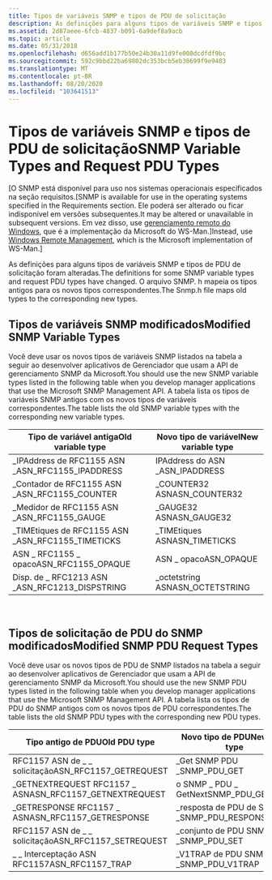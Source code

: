 ```yaml
---
title: Tipos de variáveis SNMP e tipos de PDU de solicitação
description: As definições para alguns tipos de variáveis SNMP e tipos de PDU de solicitação foram alteradas. O arquivo SNMP. h mapeia os tipos antigos para os novos tipos correspondentes.
ms.assetid: 2d87aeee-6fcb-4837-b091-6a9def8a9acb
ms.topic: article
ms.date: 05/31/2018
ms.openlocfilehash: d656add1b177b50e24b30a11d9fe008dcdfdf9bc
ms.sourcegitcommit: 592c9bbd22ba69802dc353bcb5eb30699f9e9403
ms.translationtype: MT
ms.contentlocale: pt-BR
ms.lasthandoff: 08/20/2020
ms.locfileid: "103641513"
---
```

# <a name="snmp-variable-types-and-request-pdu-types"></a><span data-ttu-id="40ed2-104">Tipos de variáveis SNMP e tipos de PDU de solicitação</span><span class="sxs-lookup"><span data-stu-id="40ed2-104">SNMP Variable Types and Request PDU Types</span></span>

<span data-ttu-id="40ed2-105">\[O SNMP está disponível para uso nos sistemas operacionais especificados na seção requisitos.</span><span class="sxs-lookup"><span data-stu-id="40ed2-105">\[SNMP is available for use in the operating systems specified in the Requirements section.</span></span> <span data-ttu-id="40ed2-106">Ele poderá ser alterado ou ficar indisponível em versões subsequentes.</span><span class="sxs-lookup"><span data-stu-id="40ed2-106">It may be altered or unavailable in subsequent versions.</span></span> <span data-ttu-id="40ed2-107">Em vez disso, use [gerenciamento remoto do Windows](/windows/desktop/WinRM/portal), que é a implementação da Microsoft do WS-Man.\]</span><span class="sxs-lookup"><span data-stu-id="40ed2-107">Instead, use [Windows Remote Management](/windows/desktop/WinRM/portal), which is the Microsoft implementation of WS-Man.\]</span></span>

<span data-ttu-id="40ed2-108">As definições para alguns tipos de variáveis SNMP e tipos de PDU de solicitação foram alteradas.</span><span class="sxs-lookup"><span data-stu-id="40ed2-108">The definitions for some SNMP variable types and request PDU types have changed.</span></span> <span data-ttu-id="40ed2-109">O arquivo SNMP. h mapeia os tipos antigos para os novos tipos correspondentes.</span><span class="sxs-lookup"><span data-stu-id="40ed2-109">The Snmp.h file maps old types to the corresponding new types.</span></span>

## <a name="modified-snmp-variable-types"></a><span data-ttu-id="40ed2-110">Tipos de variáveis SNMP modificados</span><span class="sxs-lookup"><span data-stu-id="40ed2-110">Modified SNMP Variable Types</span></span>

<span data-ttu-id="40ed2-111">Você deve usar os novos tipos de variáveis SNMP listados na tabela a seguir ao desenvolver aplicativos de Gerenciador que usam a API de gerenciamento SNMP da Microsoft.</span><span class="sxs-lookup"><span data-stu-id="40ed2-111">You should use the new SNMP variable types listed in the following table when you develop manager applications that use the Microsoft SNMP Management API.</span></span> <span data-ttu-id="40ed2-112">A tabela lista os tipos de variáveis SNMP antigos com os novos tipos de variáveis correspondentes.</span><span class="sxs-lookup"><span data-stu-id="40ed2-112">The table lists the old SNMP variable types with the corresponding new variable types.</span></span>

| <span data-ttu-id="40ed2-113">Tipo de variável antiga</span><span class="sxs-lookup"><span data-stu-id="40ed2-113">Old variable type</span></span>        | <span data-ttu-id="40ed2-114">Novo tipo de variável</span><span class="sxs-lookup"><span data-stu-id="40ed2-114">New variable type</span></span> |
|--------------------------|-------------------|
| <span data-ttu-id="40ed2-115">\_IPAddress de RFC1155 ASN \_</span><span class="sxs-lookup"><span data-stu-id="40ed2-115">ASN\_RFC1155\_IPADDRESS</span></span>  | <span data-ttu-id="40ed2-116">IPAddress do ASN \_</span><span class="sxs-lookup"><span data-stu-id="40ed2-116">ASN\_IPADDRESS</span></span>    |
| <span data-ttu-id="40ed2-117">\_Contador de RFC1155 ASN \_</span><span class="sxs-lookup"><span data-stu-id="40ed2-117">ASN\_RFC1155\_COUNTER</span></span>    | <span data-ttu-id="40ed2-118">\_COUNTER32 ASN</span><span class="sxs-lookup"><span data-stu-id="40ed2-118">ASN\_COUNTER32</span></span>    |
| <span data-ttu-id="40ed2-119">\_Medidor de RFC1155 ASN \_</span><span class="sxs-lookup"><span data-stu-id="40ed2-119">ASN\_RFC1155\_GAUGE</span></span>      | <span data-ttu-id="40ed2-120">\_GAUGE32 ASN</span><span class="sxs-lookup"><span data-stu-id="40ed2-120">ASN\_GAUGE32</span></span>      |
| <span data-ttu-id="40ed2-121">\_TIMEtiques de RFC1155 ASN \_</span><span class="sxs-lookup"><span data-stu-id="40ed2-121">ASN\_RFC1155\_TIMETICKS</span></span>  | <span data-ttu-id="40ed2-122">\_TIMEtiques ASN</span><span class="sxs-lookup"><span data-stu-id="40ed2-122">ASN\_TIMETICKS</span></span>    |
| <span data-ttu-id="40ed2-123">ASN \_ RFC1155 \_ opaco</span><span class="sxs-lookup"><span data-stu-id="40ed2-123">ASN\_RFC1155\_OPAQUE</span></span>     | <span data-ttu-id="40ed2-124">ASN \_ opaco</span><span class="sxs-lookup"><span data-stu-id="40ed2-124">ASN\_OPAQUE</span></span>       |
| <span data-ttu-id="40ed2-125">Disp. de \_ RFC1213 ASN \_</span><span class="sxs-lookup"><span data-stu-id="40ed2-125">ASN\_RFC1213\_DISPSTRING</span></span> | <span data-ttu-id="40ed2-126">\_octetstring ASN</span><span class="sxs-lookup"><span data-stu-id="40ed2-126">ASN\_OCTETSTRING</span></span>  |



 

## <a name="modified-snmp-pdu-request-types"></a><span data-ttu-id="40ed2-127">Tipos de solicitação de PDU do SNMP modificados</span><span class="sxs-lookup"><span data-stu-id="40ed2-127">Modified SNMP PDU Request Types</span></span>

<span data-ttu-id="40ed2-128">Você deve usar os novos tipos de PDU de SNMP listados na tabela a seguir ao desenvolver aplicativos de Gerenciador que usam a API de gerenciamento SNMP da Microsoft.</span><span class="sxs-lookup"><span data-stu-id="40ed2-128">You should use the new SNMP PDU types listed in the following table when you develop manager applications that use the Microsoft SNMP Management API.</span></span> <span data-ttu-id="40ed2-129">A tabela lista os tipos de PDU do SNMP antigos com os novos tipos de PDU correspondentes.</span><span class="sxs-lookup"><span data-stu-id="40ed2-129">The table lists the old SNMP PDU types with the corresponding new PDU types.</span></span>

| <span data-ttu-id="40ed2-130">Tipo antigo de PDU</span><span class="sxs-lookup"><span data-stu-id="40ed2-130">Old PDU type</span></span>                 | <span data-ttu-id="40ed2-131">Novo tipo de PDU</span><span class="sxs-lookup"><span data-stu-id="40ed2-131">New PDU type</span></span>        |
|------------------------------|---------------------|
| <span data-ttu-id="40ed2-132">RFC1157 ASN de \_ \_ solicitação</span><span class="sxs-lookup"><span data-stu-id="40ed2-132">ASN\_RFC1157\_GETREQUEST</span></span>     | <span data-ttu-id="40ed2-133">\_Get SNMP PDU \_</span><span class="sxs-lookup"><span data-stu-id="40ed2-133">SNMP\_PDU\_GET</span></span>      |
| <span data-ttu-id="40ed2-134">\_GETNEXTREQUEST RFC1157 \_ ASN</span><span class="sxs-lookup"><span data-stu-id="40ed2-134">ASN\_RFC1157\_GETNEXTREQUEST</span></span> | <span data-ttu-id="40ed2-135">o SNMP \_ PDU \_ GetNext</span><span class="sxs-lookup"><span data-stu-id="40ed2-135">SNMP\_PDU\_GETNEXT</span></span>  |
| <span data-ttu-id="40ed2-136">\_GETRESPONSE RFC1157 \_ ASN</span><span class="sxs-lookup"><span data-stu-id="40ed2-136">ASN\_RFC1157\_GETRESPONSE</span></span>    | <span data-ttu-id="40ed2-137">\_resposta de PDU de SNMP \_</span><span class="sxs-lookup"><span data-stu-id="40ed2-137">SNMP\_PDU\_RESPONSE</span></span> |
| <span data-ttu-id="40ed2-138">RFC1157 ASN de \_ \_ solicitação</span><span class="sxs-lookup"><span data-stu-id="40ed2-138">ASN\_RFC1157\_SETREQUEST</span></span>     | <span data-ttu-id="40ed2-139">\_conjunto de PDU SNMP \_</span><span class="sxs-lookup"><span data-stu-id="40ed2-139">SNMP\_PDU\_SET</span></span>      |
| <span data-ttu-id="40ed2-140">\_ \_ Interceptação ASN RFC1157</span><span class="sxs-lookup"><span data-stu-id="40ed2-140">ASN\_RFC1157\_TRAP</span></span>           | <span data-ttu-id="40ed2-141">\_V1TRAP de PDU SNMP \_</span><span class="sxs-lookup"><span data-stu-id="40ed2-141">SNMP\_PDU\_V1TRAP</span></span>   |



 

 

 